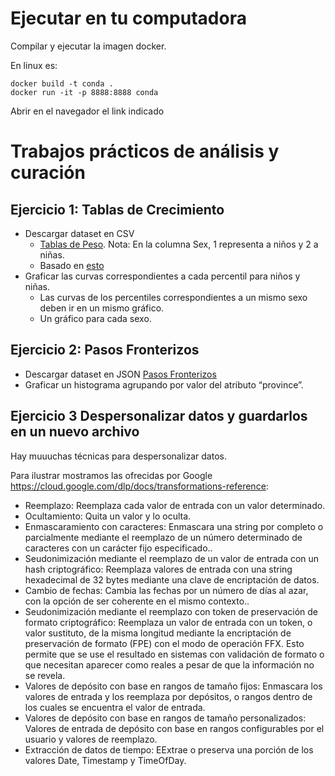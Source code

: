 # Ejecutar en tu computadora

Compilar y ejecutar la imagen docker.  

En linux es:
```
docker build -t conda .
docker run -it -p 8888:8888 conda
```

Abrir en el navegador el link indicado


# Trabajos prácticos de análisis y curación


## Ejercicio 1: Tablas de Crecimiento
 - Descargar dataset en CSV
   + [Tablas de Peso](https://github.com/DiploDatos/AnalisisYCuracion/blob/master/input/wtageinf.csv). Nota: En la columna Sex, 1 representa a niños y 2 a niñas.  
   + Basado en [esto](https://www.cdc.gov/growthcharts/percentile_data_files.htm9)
 - Graficar las curvas correspondientes a cada percentil para niños y niñas. 
   + Las curvas de los percentiles correspondientes a un mismo sexo deben ir en un mismo gráfico.
   + Un gráfico para cada sexo.

## Ejercicio 2: Pasos Fronterizos
 - Descargar dataset en JSON [Pasos Fronterizos](https://github.com/DiploDatos/AnalisisYCuracion/blob/master/input/pasos.json)
 - Graficar un histograma agrupando por valor del atributo “province”.

## Ejercicio 3 Despersonalizar datos y guardarlos en un nuevo archivo
Hay muuuchas técnicas para despersonalizar datos.

Para ilustrar mostramos las ofrecidas por Google https://cloud.google.com/dlp/docs/transformations-reference:

 - Reemplazo: Reemplaza cada valor de entrada con un valor determinado.
 - Ocultamiento: Quita un valor y lo oculta.
 - Enmascaramiento con caracteres: Enmascara una string por completo o parcialmente mediante el reemplazo de un número determinado de caracteres con un carácter fijo especificado..
 - Seudonimización mediante el reemplazo de un valor de entrada con un hash criptográfico: Reemplaza valores de entrada con una string hexadecimal de 32 bytes mediante una clave de encriptación de datos.
 - Cambio de fechas: Cambia las fechas por un número de días al azar, con la opción de ser coherente en el mismo contexto..
 - Seudonimización mediante el reemplazo con token de preservación de formato criptográfico: Reemplaza un valor de entrada con un token, o valor sustituto, de la misma longitud mediante la encriptación de preservación de formato (FPE) con el modo de operación FFX. Esto permite que se use el resultado en sistemas con validación de formato o que necesitan aparecer como reales a pesar de que la información no se revela.
 - Valores de depósito con base en rangos de tamaño fijos: Enmascara los valores de entrada y los reemplaza por depósitos, o rangos dentro de los cuales se encuentra el valor de entrada.
 - Valores de depósito con base en rangos de tamaño personalizados: Valores de entrada de depósito con base en rangos configurables por el usuario y valores de reemplazo.
 - Extracción de datos de tiempo: EExtrae o preserva una porción de los valores Date, Timestamp y TimeOfDay.